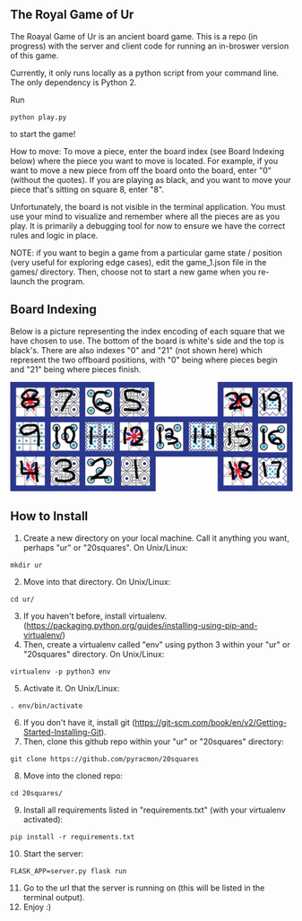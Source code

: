 The Royal Game of Ur
--------------------

The Roayal Game of Ur is an ancient board game. This is a repo (in progress) with the server and client code for running an in-broswer version of this game.

Currently, it only runs locally as a python script from your command line. The only dependency is Python 2.

Run
```
python play.py
```
to start the game!

How to move:
To move a piece, enter the board index (see Board Indexing below) where the piece you want to move is located. For example, if you want to move a new piece from off the board onto the board, enter "0" (without the quotes). If you are playing as black, and you want to move your piece that's sitting on square 8, enter "8".

Unfortunately, the board is not visible in the terminal application. You must use your mind to visualize and remember where all the pieces are as you play. It is primarily a debugging tool for now to ensure we have the correct rules and logic in place.

NOTE: if you want to begin a game from a particular game state / position (very useful for exploring edge cases), edit the game_1.json file in the games/ directory. Then, choose not to start a new game when you re-launch the program.

Board Indexing
--------------
Below is a picture representing the index encoding of each square that we have chosen to use. The bottom of the board is white's side and the top is black's. There are also indexes "0" and "21" (not shown here) which represent the two offboard positions, with "0" being where pieces begin and "21" being where pieces finish.

![alt text](/ur-board-indexes.gif?raw=true)


How to Install
--------------
1. Create a new directory on your local machine. Call it anything you want, perhaps "ur" or "20squares". On Unix/Linux:
```
mkdir ur
```
2. Move into that directory. On Unix/Linux:
```
cd ur/
```
3. If you haven't before, install virtualenv. (https://packaging.python.org/guides/installing-using-pip-and-virtualenv/)
4. Then, create a virtualenv called "env" using python 3 within your "ur" or "20squares" directory. On Unix/Linux:
```
virtualenv -p python3 env
```
5. Activate it. On Unix/Linux:
```
. env/bin/activate
```
6. If you don't have it, install git (https://git-scm.com/book/en/v2/Getting-Started-Installing-Git).
7. Then, clone this github repo within your "ur" or "20squares" directory:
```
git clone https://github.com/pyracmon/20squares
```
8. Move into the cloned repo:
```
cd 20squares/
```
9. Install all requirements listed in "requirements.txt" (with your virtualenv activated):
```
pip install -r requirements.txt
```
10. Start the server:
```
FLASK_APP=server.py flask run
```
11. Go to the url that the server is running on (this will be listed in the terminal output).
12. Enjoy :)